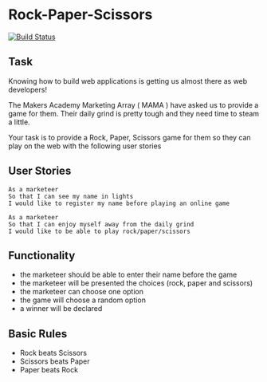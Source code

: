 # Rock-Paper-Scissors

[![Build Status](https://travis-ci.com/petraartep/rock-paper-scissors.svg?branch=master)](https://travis-ci.com/petraartep/rock-paper-scissors)


## Task

Knowing how to build web applications is getting us almost there as web developers!

The Makers Academy Marketing Array ( MAMA ) have asked us to provide a game for them. Their daily grind is pretty tough and they need time to steam a little.

Your task is to provide a Rock, Paper, Scissors game for them so they can play on the web with the following user stories


## User Stories

```
As a marketeer
So that I can see my name in lights
I would like to register my name before playing an online game
```

```
As a marketeer
So that I can enjoy myself away from the daily grind
I would like to be able to play rock/paper/scissors
```

## Functionality

- the marketeer should be able to enter their name before the game
- the marketeer will be presented the choices (rock, paper and scissors)
- the marketeer can choose one option
- the game will choose a random option
- a winner will be declared

## Basic Rules

- Rock beats Scissors
- Scissors beats Paper
- Paper beats Rock

